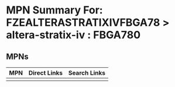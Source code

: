



# MPN Summary For: FZEALTERASTRATIXIVFBGA78 > altera-stratix-iv : FBGA780

## MPNs
  

|MPN|Direct Links|Search Links|
| :--- | :--- | :--- |
||||

